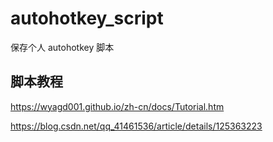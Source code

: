 # autohotkey_script

保存个人 autohotkey 脚本

## 脚本教程
https://wyagd001.github.io/zh-cn/docs/Tutorial.htm

https://blog.csdn.net/qq_41461536/article/details/125363223
